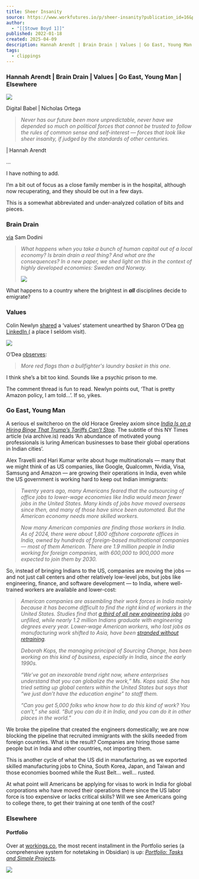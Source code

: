 ```yaml
---
title: Sheer Insanity
source: https://www.workfutures.io/p/sheer-insanity?publication_id=16&post_id=160886604&isFreemail=true&r=7ettm&triedRedirect=true
author:
  - "[[Stowe Boyd 1]]"
published: 2022-01-18
created: 2025-04-09
description: Hannah Arendt | Brain Drain | Values | Go East, Young Man | Elsewhere
tags:
  - clippings
---
```

### Hannah Arendt | Brain Drain | Values | Go East, Young Man | Elsewhere

![](https://substackcdn.com/image/fetch/w_1456,c_limit,f_auto,q_auto:good,fl_progressive:steep/https%3A%2F%2Fsubstack-post-media.s3.amazonaws.com%2Fpublic%2Fimages%2F2ee72fd1-4ea3-406c-a522-0532a5e668d9_2567x3225.jpeg)

Digital Babel | Nicholas Ortega

> *Never has our future been more unpredictable, never have we depended so much on political forces that cannot be trusted to follow the rules of common sense and self-interest — forces that look like sheer insanity, if judged by the standards of other centuries.*

| Hannah Arendt

…

I have nothing to add.

I’m a bit out of focus as a close family member is in the hospital, although now recuperating, and they should be out in a few days.

This is a somewhat abbreviated and under-analyzed collation of bits and pieces.

### Brain Drain

[via](https://bsky.app/profile/microsamonomics.bsky.social/post/3lmczaykp5k2j) Sam Dodini

> *What happens when you take a bunch of human capital out of a local economy? Is brain drain a real thing? And what are the consequences? In a new paper, we shed light on this in the context of highly developed economies: Sweden and Norway.*
> 
> ![](https://substackcdn.com/image/fetch/w_1456,c_limit,f_auto,q_auto:good,fl_progressive:steep/https%3A%2F%2Fsubstack-post-media.s3.amazonaws.com%2Fpublic%2Fimages%2Fa2a4d7cd-dd0e-4c29-a913-5f50da7e9f34_644x530.jpeg)

What happens to a country where the brightest in ***all*** disciplines decide to emigrate?

### Values

Colin Newlyn [shared](https://substack.com/home/post/p-160586840) a ‘values’ statement unearthed by Sharon O’Dea [on LinkedIn (](https://www.linkedin.com/posts/sharonodea_more-red-flags-than-a-bullfighters-laundry-activity-7310682487603560452-C5H6/?utm_source=share&utm_medium=member_desktop&rcm=ACoAAAAWus8B5mnbZaPsVTq_9sS9kHHfCimiQgA) a place I seldom visit).

![](https://substackcdn.com/image/fetch/w_1456,c_limit,f_auto,q_auto:good,fl_progressive:steep/https%3A%2F%2Fsubstack-post-media.s3.amazonaws.com%2Fpublic%2Fimages%2F0230ded9-aed3-49ec-890d-9049218f566f_1074x1296.jpeg)

O’Dea [observes](https://www.linkedin.com/posts/sharonodea_more-red-flags-than-a-bullfighters-laundry-activity-7310682487603560452-C5H6/?utm_source=share&utm_medium=member_desktop&rcm=ACoAAAAWus8B5mnbZaPsVTq_9sS9kHHfCimiQgA):

> *More red flags than a bullfighter's laundry basket in this one.*

I think she’s a bit too kind. Sounds like a psychic prison to me.

The comment thread is fun to read. Newlyn points out, ‘That is pretty Amazon policy, I am told…’. If so, yikes.

### Go East, Young Man

A serious el switcheroo on the old Horace Greeley axiom since *[India Is on a Hiring Binge That Trump’s Tariffs Can’t Stop](https://archive.is/c4cLd)*. The subtitle of this NY Times article (via archive.is) reads ‘An abundance of motivated young professionals is luring American businesses to base their global operations in Indian cities’.

Alex Travelli and Hari Kumar write about huge multinationals — many that we might think of as US companies, like Google, Qualcomm, Nvidia, Visa, Samsung and Amazon — are growing their operations in India, even while the US government is working hard to keep out Indian immigrants:

> *Twenty years ago, many Americans feared that the outsourcing of office jobs to lower-wage economies like India would mean fewer jobs in the United States. Many kinds of jobs have moved overseas since then, and many of those have since been automated. But the American economy needs more skilled workers.*
> 
> *Now many American companies are finding those workers in India. As of 2024, there were about 1,800 offshore corporate offices in India, owned by hundreds of foreign-based multinational companies — most of them American. There are 1.9 million people in India working for foreign companies, with 600,000 to 900,000 more expected to join them by 2030.*

So, instead of bringing Indians to the US, companies are moving the jobs — and not just call centers and other relatively low-level jobs, but jobs like engineering, finance, and software development — to India, where well-trained workers are available and lower-cost:

> *American companies are assembling their work forces in India mainly because it has become difficult to find the right kind of workers in the United States. Studies find that [a third of all new engineering jobs](https://archive.is/o/c4cLd/https://www.bcg.com/publications/2023/addressing-the-engineering-talent-shortage) go unfilled, while nearly 1.2 million Indians graduate with engineering degrees every year. Lower-wage American workers, who lost jobs as manufacturing work shifted to Asia, have been [stranded without retraining](https://archive.is/o/c4cLd/https://hbr.org/2020/07/research-how-workers-shift-from-one-industry-to-another).*
> 
> *Deborah Kops, the managing principal of Sourcing Change, has been working on this kind of business, especially in India, since the early 1990s.*
> 
> *“We’ve got an inexorable trend right now, where enterprises understand that you can globalize the work,” Ms. Kops said. She has tried setting up global centers within the United States but says that “we just don’t have the education engine” to staff them.*
> 
> *“Can you get 5,000 folks who know how to do this kind of work? You can’t,” she said. “But you can do it in India, and you can do it in other places in the world.”*

We broke the pipeline that created the engineers domestically; we are now blocking the pipeline that recruited immigrants with the skills needed from foreign countries. What is the result? Companies are hiring those same people but in India and other countries, not importing them.

This is another cycle of what the US did in manufacturing, as we exported skilled manufacturing jobs to China, South Korea, Japan, and Taiwan and those economies boomed while the Rust Belt… well… rusted.

At what point will Americans be applying for visas to work in India for global corporations who have moved their operations there since the US labor force is too expensive or lacks critical skills? Will we see Americans going to college there, to get their training at one tenth of the cost?

### Elsewhere

#### Portfolio

Over at [workings.co](https://www.workings.co/), the most recent installment in the Portfolio series (a comprehensive system for notetaking in Obsidian) is up: *[Portfolio: Tasks and Simple Projects](https://www.workings.co/p/portfolio-tasks-and-simple-projects).*

![](https://substackcdn.com/image/fetch/w_1456,c_limit,f_auto,q_auto:good,fl_progressive:steep/https%3A%2F%2Fsubstack-post-media.s3.amazonaws.com%2Fpublic%2Fimages%2F60f08ddd-378d-4e0d-90a4-0fbd5703e3ae_834x719.webp)